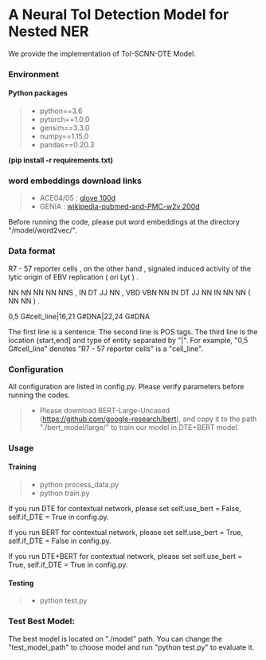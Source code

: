 # A Neural ToI Detection Model for Nested NER

We provide the implementation of ToI-SCNN-DTE Model.

### Environment
#### Python packages
>- python==3.6
>- pytorch==1.0.0
>- gensim==3.3.0
>- numpy==1.15.0
>- pandas==0.20.3

**(pip install -r requirements.txt)**
### word embeddings download links
>- ACE04/05 : [glove 100d](https://drive.google.com/open?id=1qDmFF0bUKHt5GpANj7jCUmDXgq50QJKw)
>- GENIA : [wikipedia-pubmed-and-PMC-w2v 200d](http://evexdb.org/pmresources/vec-space-models/wikipedia-pubmed-and-PMC-w2v.bin)

Before running the code, please put word embeddings at the directory "/model/word2vec/".

### Data format

R7 - 57 reporter cells , on the other hand , signaled induced activity of the lytic origin of EBV replication ( ori Lyt ) .

NN NN NN NN NNS , IN DT JJ NN , VBD VBN NN IN DT JJ NN IN NN NN ( NN NN ) .

0,5 G#cell_line|16,21 G#DNA|22,24 G#DNA

The first line is a sentence. The second line is POS tags. The third line is the location (start,end] and type of entity separated by "|". For example, "0,5 G#cell_line" denotes "R7 - 57 reporter cells"  is a "cell_line".


### Configuration
All configuration are listed in config.py. Please verify parameters before running the codes.
>- Please download BERT-Large-Uncased (https://github.com/google-research/bert), and copy it to the path "./bert_model/large/" to train our model in DTE+BERT  model.

### Usage
#### Training
>- python process_data.py
>- python train.py 

If you run DTE for contextual network, please set  self.use_bert = False, self.if_DTE = True in config.py.

If you run BERT for contextual network, please set  self.use_bert = True, self.if_DTE = False in config.py. 

If you run DTE+BERT for contextual network, please set  self.use_bert = True, self.if_DTE = True in config.py.

#### Testing
>- python test.py

### Test Best Model:
The best model is located on "./model" path. You can change the "test_model_path" to choose model and run
"python test.py" to evaluate it.
